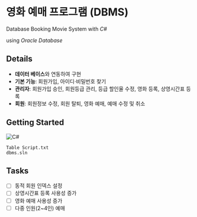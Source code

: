 # 영화 예매 프로그램 (DBMS)
Database Booking Movie System with *C#*

using *Oracle Database*

## Details
- **데이터 베이스**와 연동하여 구현
- **기본 기능**: 회원가입, 아이디·비밀번호 찾기
- **관리자**: 회원가입 승인, 회원등급 관리, 등급 할인율 수정, 영화 등록, 상영시간표 등록
- **회원**: 회원정보 수정, 회원 탈퇴, 영화 예매, 예매 수정 및 취소

## Getting Started
![C#](https://img.shields.io/badge/c%23-%23239120.svg?style=for-the-badge&logo=csharp&logoColor=white)
```
Table Script.txt
dbms.sln
```

## Tasks
- [ ] 동적 회원 인덱스 설정
- [ ] 상영시간표 등록 사용성 증가
- [ ] 영화 예매 사용성 증가
- [ ] 다중 인원(2~4인) 예매
